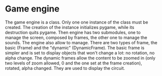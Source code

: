 # Game engine

The game engine is a class. Only one one instance of the class must be created. The creation of the instance initializes pygame, while its destruction quits pygame. Then engine has two submodules, one to manage the screen, composed by frames, the other one to manage the sounds. The engine also allow to manage. There are two types of frame, the basic (Frame) and the "dynamic" (DynamicFrame). The basic frame is simpler and is set to display objects that won't change a lot: no rotation, no alpha change. The dynamic frames allow the content to be zoomed in (only two levels of zoom allowed, 0 and the one set at the frame creation), rotated, alpha changed. They are used to display the circuit.
